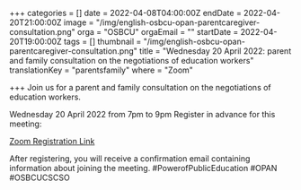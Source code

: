 +++
categories = []
date = 2022-04-08T04:00:00Z
endDate = 2022-04-20T21:00:00Z
image = "/img/english-osbcu-opan-parentcaregiver-consultation.png"
orga = "OSBCU"
orgaEmail = ""
startDate = 2022-04-20T19:00:00Z
tags = []
thumbnail = "/img/english-osbcu-opan-parentcaregiver-consultation.png"
title = "Wednesday 20 April 2022: parent and family consultation on the negotiations of education workers"
translationKey = "parentsfamily"
where = "Zoom"

+++
Join us for a parent and family consultation on the negotiations of education workers.

Wednesday 20 April 2022 from 7pm to 9pm Register in advance for this meeting:

[Zoom Registration Link](https://us02web.zoom.us/meeting/register/tZUtf-CqrDovHdxmdvuBJ8TN133kRCFx0ACb?fbclid=IwAR21CBP1SyqAK92zcuD1MMyuPTs5AOUFQptZ550zABI6o94xec9m8VwzBGs)

After registering, you will receive a confirmation email containing information about joining the meeting. #PowerofPublicEducation #OPAN #OSBCUCSCSO